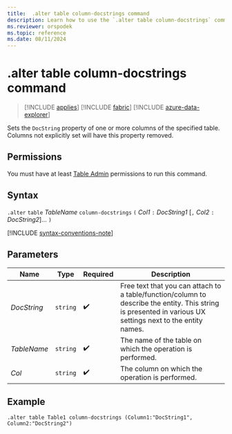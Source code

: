 ```yaml
---
title:  .alter table column-docstrings command
description: Learn how to use the `.alter table column-docstrings` command to set the `DocString` property of one or more columns of the specified table.
ms.reviewer: orspodek
ms.topic: reference
ms.date: 08/11/2024
---
```

# .alter table column-docstrings command

> [!INCLUDE [applies](../includes/applies-to-version/applies.md)] [!INCLUDE [fabric](../includes/applies-to-version/fabric.md)] [!INCLUDE [azure-data-explorer](../includes/applies-to-version/azure-data-explorer.md)]

Sets the `DocString` property of one or more columns of the specified table. Columns not explicitly set will have this property removed.

## Permissions

You must have at least [Table Admin](../access-control/role-based-access-control.md) permissions to run this command.

## Syntax

`.alter` `table` *TableName* `column-docstrings` `(` *Col1* `:` *DocString1* [`,` *Col2* `:` *DocString2*]... `)`

[!INCLUDE [syntax-conventions-note](../includes/syntax-conventions-note.md)]

## Parameters

| Name | Type | Required | Description |
|--|--|--|--|
| *DocString* | `string` |  :heavy_check_mark: | Free text that you can attach to a table/function/column to describe the entity. This string is presented in various UX settings next to the entity names.|
| *TableName* | `string` |  :heavy_check_mark: | The name of the table on which the operation is performed.|
| *Col* | `string` |  :heavy_check_mark: | The column on which the operation is performed.|

## Example

```kusto
.alter table Table1 column-docstrings (Column1:"DocString1", Column2:"DocString2")
```

